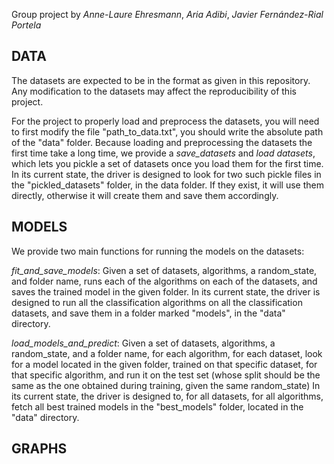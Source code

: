 Group project by *Anne-Laure Ehresmann*, *Aria Adibi*, *Javier Fernández-Rial Portela*

## DATA
The datasets are expected to be in the format as given in this repository. Any modification to the datasets may affect the reproducibility of this project.

For the project to properly load and preprocess the datasets, you will need to first modify the file "path_to_data.txt", you should write the absolute path of the "data" folder.
Because loading and preprocessing the datasets the first time take a long time, we provide a *save_datasets* and *load datasets*, which lets you pickle a set of datasets once you load them for the first time. In its current state, the driver is designed to look for two such pickle files in the "pickled_datasets" folder, in the data folder. If they exist, it will use them directly, otherwise it will create them and save them accordingly.

## MODELS
We provide two main functions for running the models on the datasets:

*fit_and_save_models*:
    Given a set of datasets, algorithms, a random_state, and folder name, runs each of the algorithms on each of the datasets, and saves the trained model in the given folder. In its current state, the driver is designed to run all the classification algorithms on all the classification datasets, and save them in a folder marked "models", in the "data" directory.

*load_models_and_predict*:
    Given a set of datasets, algorithms, a random_state, and a folder name, for each algorithm, for each dataset, look for a model located in the given folder, trained on that specific dataset, for that specific algorithm, and run it on the test set (whose split should be the same as the one obtained during training, given the same random_state)
    In its current state, the driver is designed to, for all datasets, for all algorithms, fetch all best trained models in the "best_models" folder, located in the "data" directory.

## GRAPHS

